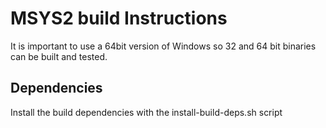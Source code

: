 # MSYS2 build Instructions

It is important to use a 64bit version of Windows so 32 and 64 bit binaries can
be built and tested.

## Dependencies

Install the build dependencies with the install-build-deps.sh script
